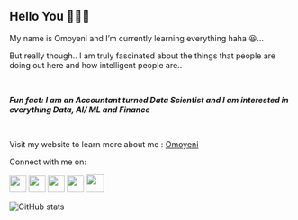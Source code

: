 ## Hello You 🙋🏾‍♀️

My name is Omoyeni and I’m currently learning everything haha 😆...

But really though.. I am truly fascinated about the things that people are doing out here and how intelligent people are..

&nbsp;  

***Fun fact: I am an Accountant turned Data Scientist and I am interested in everything Data, AI/ ML and Finance*** 

&nbsp;  

Visit my website to learn more about me : [Omoyeni](https://omoyeniogundipe.com/)  

Connect with me on:


<p align="left"> <a href="https://www.github.com/OmoyeniO" target="_blank" rel="noreferrer"><img src="https://raw.githubusercontent.com/danielcranney/readme-generator/main/public/icons/socials/github.svg" width="30" height="30" /></a> <a href="https://www.linkedin.com/in/omoyeni-ogundipe/" target="_blank" rel="noreferrer"><img src="https://raw.githubusercontent.com/danielcranney/readme-generator/main/public/icons/socials/linkedin.svg" width="30" height="30" /></a> <a href="https://omoyeni-ogundipe.medium.com/" target="_blank" rel="noreferrer"><img src="https://raw.githubusercontent.com/danielcranney/readme-generator/main/public/icons/socials/medium.svg" width="30" height="30" /></a> <a href="https://twitter.com/yeni_dipe" target="_blank" rel="noreferrer"><img src="https://raw.githubusercontent.com/danielcranney/readme-generator/main/public/icons/socials/twitter.svg" width="30" height="30" /></a> <a href="https://www.instagram.com/yeni.dipe/" target="_blank" rel="noreferrer"><img src="https://raw.githubusercontent.com/danielcranney/readme-generator/main/public/icons/socials/instagram.svg" width="32" height="32" /></a></p>



<!---
[<img src='https://cdn.jsdelivr.net/npm/simple-icons@3.0.1/icons/github.svg' alt='github' height='30'>](https://github.com/OmoyeniO)  
[<img src='https://cdn.jsdelivr.net/npm/simple-icons@3.0.1/icons/instagram.svg' alt='instagram' height='30'>](https://www.instagram.com/yeni.dipe/) 
[<img src='https://raw.githubusercontent.com/danielcranney/readme-generator/main/public/icons/socials/twitter.svg' alt='twitter' height='30'>](https://twitter.com/yeni_dipe) 
[<img src='https://cdn.jsdelivr.net/npm/simple-icons@3.0.1/icons/linkedin.svg' alt='linkedin' height='30'>](https://www.linkedin.com/in/omoyeni-ogundipe)
[<img src='https://raw.githubusercontent.com/danielcranney/readme-generator/main/public/icons/socials/medium.svg' alt='medium' height='30'>](https://omoyeni-ogundipe.medium.com/)
--->



![GitHub stats](https://github-readme-stats.vercel.app/api?username=OmoyeniO&show_icons=true)  

<!---
OmoyeniO/OmoyeniO is a ✨ special ✨ repository because its `README.md` (this file) appears on your GitHub profile.
You can click the Preview link to take a look at your changes.
--->
